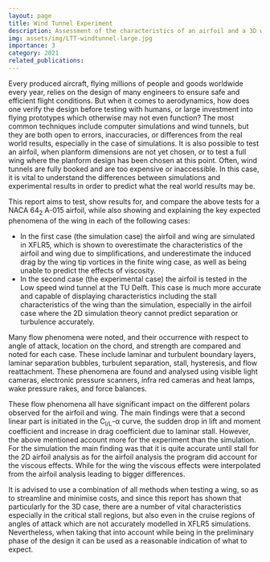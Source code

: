 ```yaml
---
layout: page
title: Wind Tunnel Experiment
description: Assessment of the characteristics of an airfoil and a 3D wing using wind tunnel tests and numerical simulations.
img: assets/img/LTT-windtunnel-large.jpg
importance: 3
category: 2021
related_publications:
---
```


Every produced aircraft, flying millions of people and goods worldwide every year, relies on the design of many engineers to ensure safe and efficient flight conditions. But when it comes to aerodynamics, how does one verify the design before testing with humans, or large investment into flying prototypes which otherwise may not even function? The most common techniques include computer simulations and wind tunnels, but they are both open to errors, inaccuracies, or differences from the real world results, especially in the case of simulations. It is also possible to test an airfoil, when planform dimensions are not yet chosen, or to test a full wing where the planform design has been chosen at this point. Often, wind tunnels are fully booked and are too expensive or inaccessible. In this case, it is vital to understand the differences between simulations and experimental results in order to predict what the real world results may be.   




This report aims to test, show results for, and compare the above tests for a NACA 64<sub>2</sub> A-015 airfoil, while also showing and explaining the key expected phenomena of the wing in each of the following cases:

<ul>
    <li>In the first case (the simulation case) the airfoil and wing are simulated in XFLR5, which is shown to overestimate the characteristics of the airfoil and wing due to simplifications, and underestimate the induced drag by the wing tip vortices in the finite wing case, as well as being unable to predict the effects of viscosity. </li>
    <li> In the second case (the experimental case) the airfoil is tested in the Low speed wind tunnel at the TU Delft. This case is much more accurate and capable of displaying characteristics including the stall characteristics of the wing than the simulation, especially in the airfoil case where the 2D simulation theory cannot predict separation or turbulence accurately.</li>
</ul>







Many flow phenomena were noted, and their occurrence with respect to angle of attack, location on the chord, and strength are compared and noted for each case. These include laminar and turbulent boundary layers, laminar separation bubbles, turbulent separation, stall, hysteresis, and flow reattachment. These phenomena are found and analysed using visible light cameras, electronic pressure scanners, infra red cameras and heat lamps, wake pressure rakes, and force balances.






These flow phenomena all have significant impact on the different polars observed for the airfoil and wing. The main findings were that a second linear part is initiated in the C<sub>l/L</sub>-α curve, the sudden drop in lift and moment coefficient and increase in drag coefficient due to laminar stall. However, the above mentioned account more for the experiment than the simulation. For the simulation the main finding was that it is quite accurate until stall for the 2D airfoil analysis as for the airfoil analysis the program did account for the viscous effects. While for the wing the viscous effects were interpolated from the airfoil analysis leading to bigger differences.






It is advised to use a combination of all methods when testing a wing, so as to streamline and minimise costs, and since this report has shown that particularly for the 3D case, there are a number of vital characteristics especially in the critical stall regions, but also even in the cruise regions of angles of attack which are not accurately modelled in XFLR5 simulations. Nevertheless, when taking that into account while being in the preliminary phase of the design it can be used as a reasonable indication of what to expect.




<object data="{{ site.url }}{{ site.baseurl }}/assets/pdf/WT_TU.pdf" width="1000" height="1000" type="application/pdf"></object>
